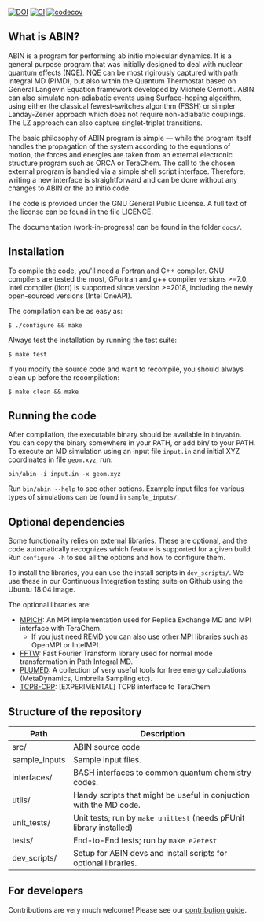 [![DOI](https://zenodo.org/badge/DOI/10.5281/zenodo.1228462.svg)](https://zenodo.org/badge/latestdoi/28882168)
[![CI](https://github.com/PHOTOX/ABIN/workflows/GFortran%20CI/badge.svg?branch=master&event=push)](https://github.com/PHOTOX/ABIN/actions?query=workflow%3A%22GFortran+CI%22)
[![codecov](https://codecov.io/gh/PHOTOX/ABIN/branch/master/graph/badge.svg)](https://codecov.io/gh/PHOTOX/ABIN)

## What is ABIN?

ABIN is a program for performing ab initio molecular dynamics.
It is a general purpose program that was initially designed to deal with nuclear quantum effects (NQE).
NQE can be most rigirously captured with path integral MD (PIMD), but also within the Quantum Thermostat based on General Langevin Equation framework developed by Michele Cerriotti.
ABIN can also simulate non-adiabatic events using Surface-hoping algorithm, using either the classical fewest-switches algorithm (FSSH) or simpler Landay-Zener approach which does not require non-adiabatic couplings. The LZ approach can also capture singlet-triplet transitions.

The basic philosophy of ABIN program is simple — 
while the program itself handles the propagation of the system according to the equations of motion,
the forces and energies are taken from an external electronic structure program such as ORCA or TeraChem.
The call to the chosen external program is handled via a simple shell script interface.
Therefore, writing a new interface is straightforward
and can be done without any changes to ABIN or the ab initio code.

The code is provided under the GNU General Public License.
A full text of the license can be found in the file LICENCE.

The documentation (work-in-progress) can be found in the folder `docs/`.

## Installation

To compile the code, you'll need a Fortran and C++ compiler.
GNU compilers are tested the most, GFortran and g++ compiler versions >=7.0.
Intel compiler (ifort) is supported since version >=2018,
including the newly open-sourced versions (Intel OneAPI).

The compilation can be as easy as:

```console
$ ./configure && make
```

Always test the installation by running the test suite:

```console
$ make test
```
If you modify the source code and want to recompile,
you should always clean up before the recompilation:

```console
$ make clean && make
```

## Running the code

After compilation, the executable binary should be available in `bin/abin`.
You can copy the binary somewhere in your PATH, or add bin/ to your PATH.
To execute an MD simulation using an input file `input.in` and initial XYZ coordinates in file `geom.xyz`, run:

```console
bin/abin -i input.in -x geom.xyz
```

Run `bin/abin --help` to see other options.
Example input files for various types of simulations can be found in `sample_inputs/`.

## Optional dependencies

Some functionality relies on external libraries. These are optional,
and the code automatically recognizes which feature is supported for a given build.
Run `configure -h` to see all the options and how to configure them.

To install the libraries, you can use the install scripts in `dev_scripts/`.
We use these in our Continuous Integration testing suite on Github using the Ubuntu 18.04 image.

The optional libraries are:
 - [MPICH](https://www.mpich.org/): An MPI implementation used for Replica Exchange MD and MPI interface with TeraChem.
      - If you just need REMD you can also use other MPI libraries such as OpenMPI or IntelMPI.
 - [FFTW](http://www.fftw.org/): Fast Fourier Transform library used for normal mode transformation in Path Integral MD.
 - [PLUMED](https://www.plumed.org/): A collection of very useful tools for free energy calculations (MetaDynamics, Umbrella Sampling etc).
 - [TCPB-CPP](https://github.com/mtzgroup/tcpb-cpp): [EXPERIMENTAL] TCPB interface to TeraChem


## Structure of the repository

| Path             | Description                                  |
|------------------|----------------------------------------------|
| src/             | ABIN source code
| sample\_inputs   | Sample input files.
| interfaces/      | BASH interfaces to common quantum chemistry codes.
| utils/           | Handy scripts that might be useful in conjuction with the MD code.
| unit\_tests/     | Unit tests; run by `make unittest` (needs pFUnit library installed)
| tests/           | End-to-End tests; run by `make e2etest`
| dev\_scripts/    | Setup for ABIN devs and install scripts for optional libraries.

## For developers

Contributions are very much welcome! Please see our [contribution guide](CONTRIBUTING.md).
